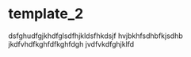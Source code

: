 # template_2
dsfghudfgjkhdfglsdfhjkldsfhkdsjf hvjbkhfsdhbfkjsdhb jkdfvhdfkghfdfkghfdgh jvdfvkdfghjklfd

